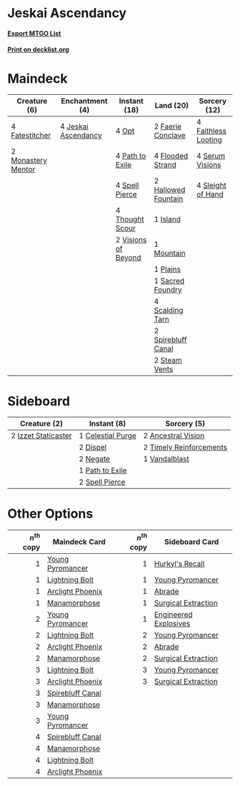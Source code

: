 # Jeskai Ascendancy

#### [Export MTGO List](../collection/Jeskai%20Ascendancy/Jeskai%20Ascendancy.txt)
#### [Print on decklist.org](http://decklist.org/?deckmain=2%09Faerie%20Conclave%0A4%09Faithless%20Looting%0A4%09Fatestitcher%0A4%09Flooded%20Strand%0A2%09Hallowed%20Fountain%0A1%09Island%0A4%09Jeskai%20Ascendancy%0A2%09Monastery%20Mentor%0A1%09Mountain%0A4%09Opt%0A4%09Path%20to%20Exile%0A1%09Plains%0A1%09Sacred%20Foundry%0A4%09Scalding%20Tarn%0A4%09Serum%20Visions%0A4%09Sleight%20of%20Hand%0A4%09Spell%20Pierce%0A2%09Spirebluff%20Canal%0A2%09Steam%20Vents%0A4%09Thought%20Scour%0A2%09Visions%20of%20Beyond&deckside=2%09Ancestral%20Vision%0A1%09Celestial%20Purge%0A2%09Dispel%0A2%09Izzet%20Staticaster%0A2%09Negate%0A1%09Path%20to%20Exile%0A2%09Spell%20Pierce%0A2%09Timely%20Reinforcements%0A1%09Vandalblast)
# Maindeck

|                                        Creature (6)                                         |                                       Enchantment (4)                                        |                                         Instant (18)                                         |                                          Land (20)                                          |                                         Sorcery (12)                                         |
|---------------------------------------------------------------------------------------------|----------------------------------------------------------------------------------------------|----------------------------------------------------------------------------------------------|---------------------------------------------------------------------------------------------|----------------------------------------------------------------------------------------------|
|4 [Fatestitcher](http://gatherer.wizards.com/Pages/Card/Details.aspx?multiverseid=176456)    |4 [Jeskai Ascendancy](http://gatherer.wizards.com/Pages/Card/Details.aspx?multiverseid=386571)|4 [Opt](http://gatherer.wizards.com/Pages/Card/Details.aspx?multiverseid=442948)              |2 [Faerie Conclave](http://gatherer.wizards.com/Pages/Card/Details.aspx?multiverseid=106531) |4 [Faithless Looting](http://gatherer.wizards.com/Pages/Card/Details.aspx?multiverseid=389512)|
|2 [Monastery Mentor](http://gatherer.wizards.com/Pages/Card/Details.aspx?multiverseid=391883)|                                                                                              |4 [Path to Exile](http://gatherer.wizards.com/Pages/Card/Details.aspx?multiverseid=220511)    |4 [Flooded Strand](http://gatherer.wizards.com/Pages/Card/Details.aspx?multiverseid=405098)  |4 [Serum Visions](http://gatherer.wizards.com/Pages/Card/Details.aspx?multiverseid=50145)     |
|                                                                                             |                                                                                              |4 [Spell Pierce](http://gatherer.wizards.com/Pages/Card/Details.aspx?multiverseid=425876)     |2 [Hallowed Fountain](http://gatherer.wizards.com/Pages/Card/Details.aspx?multiverseid=97071)|4 [Sleight of Hand](http://gatherer.wizards.com/Pages/Card/Details.aspx?multiverseid=25557)   |
|                                                                                             |                                                                                              |4 [Thought Scour](http://gatherer.wizards.com/Pages/Card/Details.aspx?multiverseid=380203)    |1 [Island](http://gatherer.wizards.com/Pages/Card/Details.aspx?multiverseid=439857)          |                                                                                              |
|                                                                                             |                                                                                              |2 [Visions of Beyond](http://gatherer.wizards.com/Pages/Card/Details.aspx?multiverseid=220226)|1 [Mountain](http://gatherer.wizards.com/Pages/Card/Details.aspx?multiverseid=439859)        |                                                                                              |
|                                                                                             |                                                                                              |                                                                                              |1 [Plains](http://gatherer.wizards.com/Pages/Card/Details.aspx?multiverseid=439856)          |                                                                                              |
|                                                                                             |                                                                                              |                                                                                              |1 [Sacred Foundry](http://gatherer.wizards.com/Pages/Card/Details.aspx?multiverseid=405106)  |                                                                                              |
|                                                                                             |                                                                                              |                                                                                              |4 [Scalding Tarn](http://gatherer.wizards.com/Pages/Card/Details.aspx?multiverseid=405107)   |                                                                                              |
|                                                                                             |                                                                                              |                                                                                              |2 [Spirebluff Canal](http://gatherer.wizards.com/Pages/Card/Details.aspx?multiverseid=417822)|                                                                                              |
|                                                                                             |                                                                                              |                                                                                              |2 [Steam Vents](http://gatherer.wizards.com/Pages/Card/Details.aspx?multiverseid=405109)     |                                                                                              |


# Sideboard

|                                         Creature (2)                                         |                                        Instant (8)                                         |                                           Sorcery (5)                                            |
|----------------------------------------------------------------------------------------------|--------------------------------------------------------------------------------------------|--------------------------------------------------------------------------------------------------|
|2 [Izzet Staticaster](http://gatherer.wizards.com/Pages/Card/Details.aspx?multiverseid=253638)|1 [Celestial Purge](http://gatherer.wizards.com/Pages/Card/Details.aspx?multiverseid=183055)|2 [Ancestral Vision](http://gatherer.wizards.com/Pages/Card/Details.aspx?multiverseid=189244)     |
|                                                                                              |2 [Dispel](http://gatherer.wizards.com/Pages/Card/Details.aspx?multiverseid=401858)         |2 [Timely Reinforcements](http://gatherer.wizards.com/Pages/Card/Details.aspx?multiverseid=220074)|
|                                                                                              |2 [Negate](http://gatherer.wizards.com/Pages/Card/Details.aspx?multiverseid=423707)         |1 [Vandalblast](http://gatherer.wizards.com/Pages/Card/Details.aspx?multiverseid=405431)          |
|                                                                                              |1 [Path to Exile](http://gatherer.wizards.com/Pages/Card/Details.aspx?multiverseid=220511)  |                                                                                                  |
|                                                                                              |2 [Spell Pierce](http://gatherer.wizards.com/Pages/Card/Details.aspx?multiverseid=425876)   |                                                                                                  |


# Other Options

|*n*<sup>th</sup> copy|                                       Maindeck Card                                       |*n*<sup>th</sup> copy|                                        Sideboard Card                                         |
|--------------------:|-------------------------------------------------------------------------------------------|--------------------:|-----------------------------------------------------------------------------------------------|
|                    1|[Young Pyromancer](http://gatherer.wizards.com/Pages/Card/Details.aspx?multiverseid=426592)|                    1|[Hurkyl's Recall](http://gatherer.wizards.com/Pages/Card/Details.aspx?multiverseid=135260)     |
|                    1|[Lightning Bolt](http://gatherer.wizards.com/Pages/Card/Details.aspx?multiverseid=806)     |                    1|[Young Pyromancer](http://gatherer.wizards.com/Pages/Card/Details.aspx?multiverseid=426592)    |
|                    1|[Arclight Phoenix](http://gatherer.wizards.com/Pages/Card/Details.aspx?multiverseid=452841)|                    1|[Abrade](http://gatherer.wizards.com/Pages/Card/Details.aspx?multiverseid=430772)              |
|                    1|[Manamorphose](http://gatherer.wizards.com/Pages/Card/Details.aspx?multiverseid=370568)    |                    1|[Surgical Extraction](http://gatherer.wizards.com/Pages/Card/Details.aspx?multiverseid=397706) |
|                    2|[Young Pyromancer](http://gatherer.wizards.com/Pages/Card/Details.aspx?multiverseid=426592)|                    1|[Engineered Explosives](http://gatherer.wizards.com/Pages/Card/Details.aspx?multiverseid=50139)|
|                    2|[Lightning Bolt](http://gatherer.wizards.com/Pages/Card/Details.aspx?multiverseid=806)     |                    2|[Young Pyromancer](http://gatherer.wizards.com/Pages/Card/Details.aspx?multiverseid=426592)    |
|                    2|[Arclight Phoenix](http://gatherer.wizards.com/Pages/Card/Details.aspx?multiverseid=452841)|                    2|[Abrade](http://gatherer.wizards.com/Pages/Card/Details.aspx?multiverseid=430772)              |
|                    2|[Manamorphose](http://gatherer.wizards.com/Pages/Card/Details.aspx?multiverseid=370568)    |                    2|[Surgical Extraction](http://gatherer.wizards.com/Pages/Card/Details.aspx?multiverseid=397706) |
|                    3|[Lightning Bolt](http://gatherer.wizards.com/Pages/Card/Details.aspx?multiverseid=806)     |                    3|[Young Pyromancer](http://gatherer.wizards.com/Pages/Card/Details.aspx?multiverseid=426592)    |
|                    3|[Arclight Phoenix](http://gatherer.wizards.com/Pages/Card/Details.aspx?multiverseid=452841)|                    3|[Surgical Extraction](http://gatherer.wizards.com/Pages/Card/Details.aspx?multiverseid=397706) |
|                    3|[Spirebluff Canal](http://gatherer.wizards.com/Pages/Card/Details.aspx?multiverseid=417822)|                     |                                                                                               |
|                    3|[Manamorphose](http://gatherer.wizards.com/Pages/Card/Details.aspx?multiverseid=370568)    |                     |                                                                                               |
|                    3|[Young Pyromancer](http://gatherer.wizards.com/Pages/Card/Details.aspx?multiverseid=426592)|                     |                                                                                               |
|                    4|[Spirebluff Canal](http://gatherer.wizards.com/Pages/Card/Details.aspx?multiverseid=417822)|                     |                                                                                               |
|                    4|[Manamorphose](http://gatherer.wizards.com/Pages/Card/Details.aspx?multiverseid=370568)    |                     |                                                                                               |
|                    4|[Lightning Bolt](http://gatherer.wizards.com/Pages/Card/Details.aspx?multiverseid=806)     |                     |                                                                                               |
|                    4|[Arclight Phoenix](http://gatherer.wizards.com/Pages/Card/Details.aspx?multiverseid=452841)|                     |                                                                                               |

